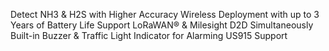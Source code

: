 Detect NH3 & H2S with Higher Accuracy
Wireless Deployment with up to 3 Years of Battery Life
Support LoRaWAN® & Milesight D2D Simultaneously
Built-in Buzzer & Traffic Light Indicator for Alarming
US915 Support

